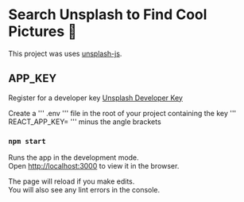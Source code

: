 # Search Unsplash to Find Cool Pictures 💎

This project was uses [unsplash-js](https://www.npmjs.com/package/unsplash-js).

## APP_KEY

Register for a developer key [Unsplash Developer Key](https://unsplash.com/developers)

Create a ''' .env ''' file in the root of your project containing the key
''' REACT_APP_KEY=<YOUR KEY> ''' minus the angle brackets

### `npm start`

Runs the app in the development mode.\
Open [http://localhost:3000](http://localhost:3000) to view it in the browser.

The page will reload if you make edits.\
You will also see any lint errors in the console.